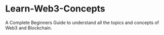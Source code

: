 # Learn-Web3-Concepts
A Complete Beginners Guide to understand all the topics and concepts of Web3 and Blockchain.
